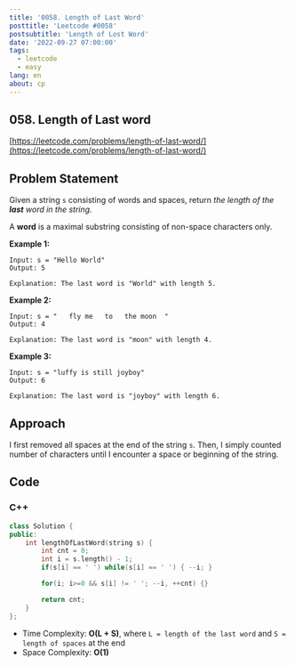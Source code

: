 ```yaml
---
title: '0058. Length of Last Word'
posttitle: 'Leetcode #0058'
postsubtitle: 'Length of Lost Word'
date: '2022-09-27 07:00:00'
tags:
  - leetcode
  - easy
lang: en
about: cp
---
```


## 058. Length of Last word

[https://leetcode.com/problems/length-of-last-word/](https://leetcode.com/problems/length-of-last-word/)

## Problem Statement

Given a string `s` consisting of words and spaces, return _the length of the **last** word in the string._

A **word** is a maximal substring consisting of non-space characters only.

**Example 1:**

```text
Input: s = "Hello World"
Output: 5

Explanation: The last word is "World" with length 5.
```

**Example 2:**

```text
Input: s = "   fly me   to   the moon  "
Output: 4

Explanation: The last word is "moon" with length 4.
```

**Example 3:**

```text
Input: s = "luffy is still joyboy"
Output: 6

Explanation: The last word is "joyboy" with length 6.
```

## Approach

I first removed all spaces at the end of the string `s`.
Then, I simply counted number of characters until I encounter a space or beginning of the string.

## Code

### C++

```cpp
class Solution {
public:
    int lengthOfLastWord(string s) {
        int cnt = 0;
        int i = s.length() - 1;
        if(s[i] == ' ') while(s[i] == ' ') { --i; }

        for(i; i>=0 && s[i] != ' '; --i, ++cnt) {}

        return cnt;
    }
};
```

- Time Complexity: **O(L + S)**, where `L = length of the last word` and `S = length of spaces` at the end
- Space Complexity: **O(1)**
